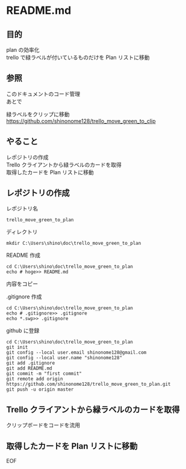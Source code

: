   
# README.md  
  
## 目的  
  
plan の効率化  
trello で緑ラベルが付いているものだけを Plan リストに移動  
  
## 参照  
  
このドキュメントのコード管理  
あとで  
  
緑ラベルをクリップに移動  
https://github.com/shinonome128/trello_move_green_to_clip  
  
## やること  
  
レポジトリの作成  
Trello クライアントから緑ラベルのカードを取得  
取得したカードを Plan リストに移動  
  
## レポジトリの作成  
  
レポジトリ名  
```  
trello_move_green_to_plan  
```  
  
ディレクトリ  
```  
mkdir C:\Users\shino\doc\trello_move_green_to_plan  
```  
  
README 作成  
```  
cd C:\Users\shino\doc\trello_move_green_to_plan  
echo # hoge>> README.md  
```  
内容をコピー  
  
.gitignore 作成  
```  
cd C:\Users\shino\doc\trello_move_green_to_plan  
echo # .gitignore>> .gitignore  
echo *.swp>> .gitignore  
```  
  
github に登録  
```  
cd C:\Users\shino\doc\trello_move_green_to_plan  
git init  
git config --local user.email shinonome128@gmail.com  
git config --local user.name "shinonome128"  
git add .gitignore  
git add README.md  
git commit -m "first commit"  
git remote add origin https://github.com/shinonome128/trello_move_green_to_plan.git  
git push -u origin master  
```  
  
## Trello クライアントから緑ラベルのカードを取得  
  
クリップボードをコードを流用  
  
## 取得したカードを Plan リストに移動  
  
EOF  

